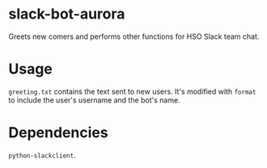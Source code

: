 # slack-bot-aurora
Greets new comers and performs other functions for HSO Slack team chat.

# Usage
```greeting.txt``` contains the text sent to new users. It's modified with ```format``` to include the user's username and the bot's name.

# Dependencies
```python-slackclient```.
